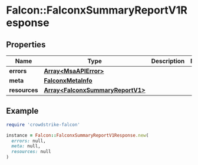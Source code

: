 # Falcon::FalconxSummaryReportV1Response

## Properties

| Name | Type | Description | Notes |
| ---- | ---- | ----------- | ----- |
| **errors** | [**Array&lt;MsaAPIError&gt;**](MsaAPIError.md) |  |  |
| **meta** | [**FalconxMetaInfo**](FalconxMetaInfo.md) |  |  |
| **resources** | [**Array&lt;FalconxSummaryReportV1&gt;**](FalconxSummaryReportV1.md) |  |  |

## Example

```ruby
require 'crowdstrike-falcon'

instance = Falcon::FalconxSummaryReportV1Response.new(
  errors: null,
  meta: null,
  resources: null
)
```

